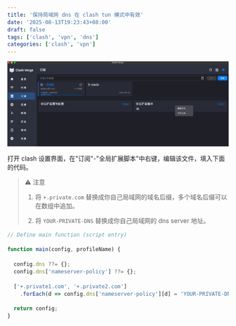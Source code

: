 ```yaml
---
title: '保持局域网 dns 在 clash tun 模式中有效'
date: '2025-08-13T19:23:43+08:00'
draft: false
tags: ['clash', 'vpn', 'dns']
categories: ['clash', 'vpn']
---
```


![](https://raw.githubusercontent.com/zzkrix/blog-images/main/assets/2025-08-13-19-28-07-f2okbr.jpg)

打开 clash 设置界面，在"订阅"-"全局扩展脚本"中右键，编辑该文件，填入下面的代码。

> ⚠️ 注意
>
> 1. 将 `+.private.com` 替换成你自己局域网的域名后缀，多个域名后缀可以在数组中追加。
>
> 2. 将 `YOUR-PRIVATE-DNS` 替换成你自己局域网的 dns server 地址。

```js
// Define main function (script entry)

function main(config, profileName) {

  config.dns ??= {};
  config.dns['nameserver-policy'] ??= {};

  ['+.private1.com', '+.private2.com']
    .forEach(d => config.dns['nameserver-policy'][d] = 'YOUR-PRIVATE-DNS');

  return config;
}
```
